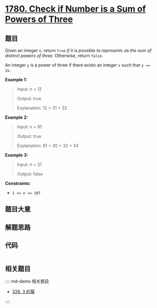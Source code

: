 # [1780. Check if Number is a Sum of Powers of Three](https://leetcode.com/problems/check-if-number-is-a-sum-of-powers-of-three/)

## 题目

Given an integer `n`, return `true` _if it is possible to represent_`n` _as
the sum of distinct powers of three._ Otherwise, return `false`.

An integer `y` is a power of three if there exists an integer `x` such that `y
== 3x`.



**Example 1:**

> Input: n = 12
> 
> Output: true
> 
> Explanation: 12 = 31 + 32

**Example 2:**

> Input: n = 91
> 
> Output: true
> 
> Explanation: 91 = 30 + 32 + 34

**Example 3:**

> Input: n = 21
> 
> Output: false

**Constraints:**

  * `1 <= n <= 107`


## 题目大意

## 解题思路

## 代码

```javascript

```

## 相关题目

:::: md-demo 相关题目
- [326. 3 的幂](https://leetcode.com/problems/power-of-three)

::::
